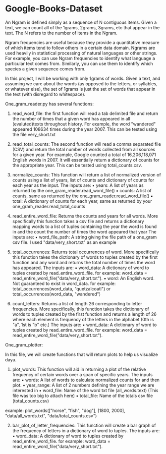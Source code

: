 # Google-Books-Dataset

An Ngram is defined simply as a sequence of N contiguous items. Given a text, we can count all of the 1grams, 2grams, 3grams, etc that appear in the text. The N refers to the number of items in the Ngram.

Ngram frequencies are useful because they provide a quantitative measure of which items tend to follow others in a certain data domain. Ngrams are used heavily in statistical processing of natural languages or other strings. For example, you can use Ngram frequencies to identify what language a particular text comes from. Similarly, you can use them to identify which species a given sequence comes from.

In this project, I will be working with only 1grams of words. Given a text, and assuming we care about the words (as opposed to the letters, or syllables, or whatever else), the set of 1grams is just the set of words that appear in the text (with disregard to whitespace).

One_gram_reader.py has several functions:

1) read_word_file: the first function will read a tab delimited file and return the number of times that a given word has appeared in all (evaluted)texts throughout history. For example, the word "wandered" appeared 108634 times during the year 2007. This can be tested using the file very_short.txt

2) read_total_counts: The second function will read a comma separated file (CSV) and return the total number of words collected from all sources for a given year. For example, Google counted a total of 16,206,118,071 English words in 2007. It will essentially return a dictionary of counts for the appropriate year. This can be tested using total_counts.csv. 

3) normalize_counts: This function will return a list of normalized version of counts using a list of years, list of counts and dictionary of counts for each year as the input. 
  The inputs are: 
      ▪ years: A list of years as returned by the one_gram_reader.read_word_file()
      ▪ counts: A list of counts, same as returned by the one_gram_reader.read_word_file()
      ▪ total: A dictionary of counts for each year, same as returned by your one_gram_reader.read_total_counts
      
4) read_entire_word_file:  Returns the counts and years for all words. More specifically this function takes a csv file and returns a dictionary mapping words to a list of tuples containing the year the word is found in and the count the number of times the word appeared that year
  The inputs are:
      ▪ word_file_path: A string giving the file path of a one_gram csv file. I used "data/very_short.txt" as an example

5) total_occurrences: Returns total occurrences of word. More specifically this function takes the dictionary of words to tuples created by the first function and any word and returns the total number of times the word has appeared. 
  The inputs are:
      ▪ word_data: A dictionary of word to tuples created by read_entire_word_file. 
        for example: word_data = read_entire_word_file("data/very_short.txt").
      ▪ word: An English word. Not guaranteed to exist in word_data.
        for example: total_occurrences(word_data, "quetzalcoatl") or total_occurrences(word_data, "wandered")

6) count_letters:  Returns a list of length 26 corresponding to letter frequencies. More specifically, this function takes the dictionary of words to tuples created by the first function and returns a length of 26 where each element is frequency of the letters in the alphabet (0th is "a", 1st is "b" etc.)
     The inputs are: 
       ▪ word_data: A dictionary of word to tuples created by read_entire_word_file. 
        for example: word_data = read_entire_word_file("data/very_short.txt").


One_gram_plotter: 

In this file, we will create functions that will return plots to help us visualize daya. 

1) plot_words: This function will aid in returning a plot of the relative frequency of certain words over a span of specific years.
  The inputs are: 
      ▪ words: A list of words to calculate normalized counts for and then plot. 
      ▪ year_range: A list of 2 numbers defining the year range we are interested in
      ▪ word_file: Name of the word txt file (all_words.text) (This file was too big to attach here) 
      ▪ total_file: Name of the totals csv file (total_counts.csv)
      
  example: 
  plot_words(["horse", "fish", "dog"], [1800, 2000], "data/all_words.txt", "data/total_counts.csv")
  
2) bar_plot_of_letter_frequencies: This function will create a bar graph of the frequency of letters in a dictionary of word to tuples. 
     The inputs are: 
       ▪ word_data: A dictionary of word to tuples created by read_entire_word_file. 
        for example: word_data = read_entire_word_file("data/very_short.txt").


